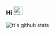 ### Hi <img src='https://qpluspicture.oss-cn-beijing.aliyuncs.com/6LjjQA/Hi.gif' alt='Hi' width="24"/> 

![tt's github stats](https://github-readme-stats.vercel.app/api?username=TT-thzy&show_icons=true)